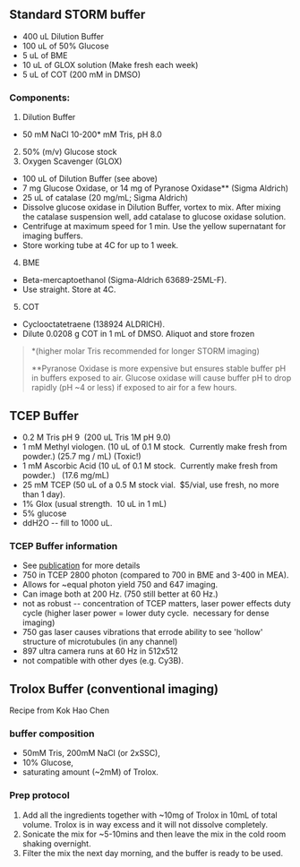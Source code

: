 
## Standard STORM buffer

*   400 uL Dilution Buffer
*   100 uL of 50% Glucose
*   5 uL of BME
*   10 uL of GLOX solution (Make fresh each week)
*   5 uL of COT (200 mM in DMSO)

### Components:
1.  Dilution Buffer
  * 50 mM NaCl 10-200* mM Tris, pH 8.0
2.  50% (m/v) Glucose stock 
3.  Oxygen Scavenger (GLOX) 
   * 100 uL of Dilution Buffer (see above) 
   * 7 mg Glucose Oxidase, or 14 mg of Pyranose Oxidase** (Sigma Aldrich) 
   * 25 uL of catalase (20 mg/mL; Sigma Aldrich) 
   * Dissolve glucose oxidase in Dilution Buffer, vortex to mix. After mixing the catalase suspension well, add catalase to glucose oxidase solution.
   * Centrifuge at maximum speed for 1 min.  Use the yellow supernatant for imaging buffers. 
   *  Store working tube at 4C for up to 1 week.
4.  BME
   * Beta-mercaptoethanol (Sigma-Aldrich 63689-25ML-F). 
   * Use straight.  Store at 4C. 
5.  COT 
   * Cyclooctatetraene (138924 ALDRICH).  
   * Dilute 0.0208 g COT in 1 mL of DMSO.  Aliquot and store frozen

   


> *(higher molar Tris recommended for longer STORM imaging)
> 
> **Pyranose Oxidase is more expensive but ensures stable buffer pH in buffers exposed to air.  Glucose oxidase will cause buffer pH to drop rapidly (pH ~4 or less) if exposed to air for a few hours.  

## TCEP Buffer

*   0.2 M Tris pH 9  (200 uL Tris 1M pH 9.0)
*   1 mM Methyl viologen. (10 uL of 0.1 M stock.  Currently make fresh from powder.) (25.7 mg / mL)  (Toxic!)
*   1 mM Ascorbic Acid (10 uL of 0.1 M stock.  Currently make fresh from powder.)   (17.6 mg/mL)
*   25 mM TCEP (50 uL of a 0.5 M stock vial.  $5/vial, use fresh, no more than 1 day).
*   1% Glox (usual strength.  10 uL in 1 mL)
*   5% glucose
*   ddH2O -- fill to 1000 uL.

### TCEP Buffer information

*   See [publication][1] for more details
*   750 in TCEP 2800 photon (compared to 700 in BME and 3-400 in MEA).
*   Allows for ~equal photon yield 750 and 647 imaging.
*   Can image both at 200 Hz. (750 still better at 60 Hz.) 
*   not as robust -- concentration of TCEP matters, laser power effects duty cycle (higher laser power = lower duty cycle.  necessary for dense imaging)
*   750 gas laser causes vibrations that errode ability to see 'hollow' structure of microtubules (in any channel)
*   897 ultra camera runs at 60 Hz in 512x512 
*   not compatible with other dyes (e.g. Cy3B). 


 [1]: http://pubs.acs.org/doi/pdf/10.1021/ja3105279

## Trolox Buffer (conventional imaging)
Recipe from Kok Hao Chen
### buffer composition
* 50mM Tris, 200mM NaCl (or 2xSSC), 
* 10% Glucose, 
*  saturating amount (~2mM) of Trolox. 
  
### Prep protocol
1. Add all the ingredients together with ~10mg of Trolox in 10mL of total volume. Trolox is in way excess and it will not dissolve completely. 
2. Sonicate the mix for ~5-10mins and then leave the mix in the cold room shaking overnight. 
3. Filter the mix the next day morning, and the buffer is ready to be used. 